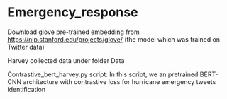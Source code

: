 # Emergency_response

Download glove pre-trained embedding from https://nlp.stanford.edu/projects/glove/ (the model which was trained on Twitter data)

Harvey collected data under folder Data

Contrastive_bert_harvey.py script: In this script, we an pretrained BERT-CNN architecture with contrastive loss for hurricane emergency tweets identification
